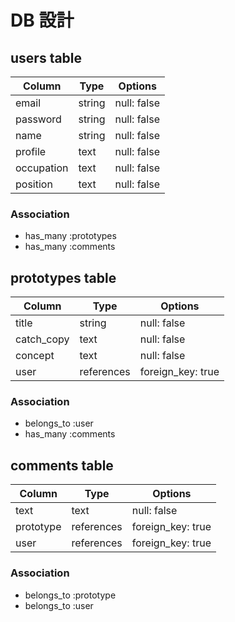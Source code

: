 # DB 設計

## users table

| Column             | Type                | Options          |
|--------------------|---------------------|------------------|
| email              | string              | null: false      |
| password           | string              | null: false      |
| name               | string              | null: false      |
| profile            | text                | null: false      |
| occupation         | text                | null: false      |
| position           | text                | null: false      |

### Association

* has_many :prototypes
* has_many :comments

## prototypes table

| Column                              | Type       | Options           |
|-------------------------------------|------------|-------------------|
| title                               | string     | null: false       |
| catch_copy                          | text       | null: false       |
| concept                             | text       | null: false       |
| user                                | references | foreign_key: true |

### Association

- belongs_to :user
- has_many :comments

## comments table

| Column      | Type       | Options           |
|-------------|------------|-------------------|
| text        | text       | null: false       |
| prototype   | references | foreign_key: true |
| user        | references | foreign_key: true |

### Association

- belongs_to :prototype
- belongs_to :user
